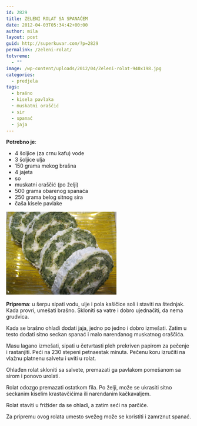 ```yaml
---
id: 2829
title: ZELENI ROLAT SA SPANAĆEM
date: 2012-04-03T05:34:42+00:00
author: mila
layout: post
guid: http://superkuvar.com/?p=2829
permalink: /zeleni-rolat/
totvreme:
  - ""
image: /wp-content/uploads/2012/04/Zeleni-rolat-940x198.jpg
categories:
  - predjela
tags:
  - brašno
  - kisela pavlaka
  - muskatni oraščić
  - sir
  - spanać
  - jaja
---
```

**Potrebno je**:

  * 4 šoljice (za crnu kafu) vode
  * 3 šoljice ulja
  * 150 grama mekog brašna
  * 4 jajeta
  * so
  * muskatni oraščić (po želji)
  * 500 grama obarenog spanaća
  * 250 grama belog sitnog sira
  * čaša kisele pavlake

<img class="alignnone size-medium wp-image-2830" title="Zeleni rolat" src="/wp-content/uploads/2012/04/Zeleni-rolat-1024x768.jpg" alt="" width="300" height="225" /> 

**Priprema**: u šerpu sipati vodu, ulje i pola kašičice soli  i staviti na štednjak. Kada provri, umešati brašno. Skloniti sa vatre i dobro ujednačiti, da nema grudvica.

Kada se brašno ohladi dodati jaja, jedno po jedno i dobro izmešati. Zatim u testo dodati sitno seckan spanać i malo narendanog muskatnog oraščića.

Masu lagano izmešati, sipati u četvrtasti pleh prekriven papirom za pečenje i rastanjiti. Peći na 230 stepeni petnaestak minuta. Pečenu koru izručiti na vlažnu platnenu salvetu i uviti u rolat.

Ohlađen rolat skloniti sa salvete, premazati ga pavlakom pomešanom sa sirom i ponovo urolati.

Rolat odozgo premazati ostatkom fila. Po želji, može se ukrasiti sitno seckanim kiselim krastavčićima ili narendanim kačkavaljem.

Rolat staviti u frižider da se ohladi, a zatim seći na parčiće.

Za pripremu ovog rolata umesto svežeg može se koristiti i zamrznut spanać.